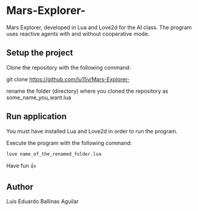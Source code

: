 # Mars-Explorer-
Mars Explorer, developed in Lua and Love2d for the AI class. The program uses reactive agents with and without cooperative mode.

## Setup the project

Clone the repository with the following command:

git clone https://github.com/lu15v/Mars-Explorer-

rename the folder (directory) where you cloned the repository as some_name_you_want.lua

## Run application 

You must have installed Lua and Love2d in order to run the program.

Execute the program with the following command:

```
love name_of_the_renamed_folder.lua
```

Have fun :+1:

## Author

Luis Eduardo Ballinas Aguilar
